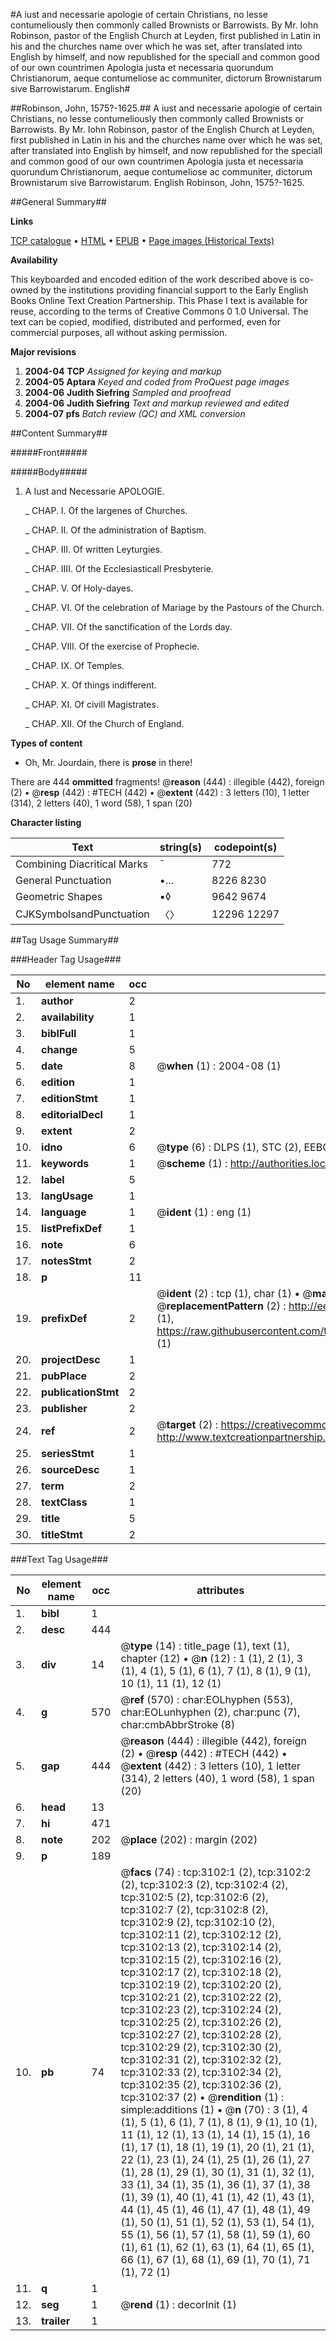 #A iust and necessarie apologie of certain Christians, no lesse contumeliously then commonly called Brownists or Barrowists. By Mr. Iohn Robinson, pastor of the English Church at Leyden, first published in Latin in his and the churches name over which he was set, after translated into English by himself, and now republished for the speciall and common good of our own countrimen Apologia justa et necessaria quorundum Christianorum, aeque contumeliose ac communiter, dictorum Brownistarum sive Barrowistarum. English#

##Robinson, John, 1575?-1625.##
A iust and necessarie apologie of certain Christians, no lesse contumeliously then commonly called Brownists or Barrowists. By Mr. Iohn Robinson, pastor of the English Church at Leyden, first published in Latin in his and the churches name over which he was set, after translated into English by himself, and now republished for the speciall and common good of our own countrimen
Apologia justa et necessaria quorundum Christianorum, aeque contumeliose ac communiter, dictorum Brownistarum sive Barrowistarum. English
Robinson, John, 1575?-1625.

##General Summary##

**Links**

[TCP catalogue](http://www.ota.ox.ac.uk/tcp/)  • 
[HTML](http://tei.it.ox.ac.uk/tcp/Texts-HTML/free/A10/A10834.html)  • 
[EPUB](http://tei.it.ox.ac.uk/tcp/Texts-EPUB/free/A10/A10834.epub) • 
[Page images (Historical Texts)](https://data.historicaltexts.jisc.ac.uk/view?pubId=eebo-99838714e&pageId=eebo-99838714e-3102-1)

**Availability**

This keyboarded and encoded edition of the
	       work described above is co-owned by the institutions
	       providing financial support to the Early English Books
	       Online Text Creation Partnership. This Phase I text is
	       available for reuse, according to the terms of Creative
	       Commons 0 1.0 Universal. The text can be copied,
	       modified, distributed and performed, even for
	       commercial purposes, all without asking permission.

**Major revisions**

1. __2004-04__ __TCP__ *Assigned for keying and markup*
1. __2004-05__ __Aptara__ *Keyed and coded from ProQuest page images*
1. __2004-06__ __Judith Siefring__ *Sampled and proofread*
1. __2004-06__ __Judith Siefring__ *Text and markup reviewed and edited*
1. __2004-07__ __pfs__ *Batch review (QC) and XML conversion*

##Content Summary##

#####Front#####

#####Body#####

1. A
Iust and Necessarie
APOLOGIE.

    _ CHAP. I. Of the largenes of Churches.

    _ CHAP. II. Of the administration of Baptism.

    _ CHAP. III. Of written Leyturgies.

    _ CHAP. IIII. Of the Ecclesiasticall Presbyterie.

    _ CHAP. V. Of Holy-dayes.

    _ CHAP. VI. Of the celebration of Mariage by the Pastours
of the Church.

    _ CHAP. VII. Of the sanctification of the Lords day.

    _ CHAP. VIII. Of the exercise of Prophecie.

    _ CHAP. IX. Of Temples.

    _ CHAP. X. Of things indifferent.

    _ CHAP. XI. Of civill Magistrates.

    _ CHAP. XII. Of the Church of England.

**Types of content**

  * Oh, Mr. Jourdain, there is **prose** in there!

There are 444 **ommitted** fragments! 
 @__reason__ (444) : illegible (442), foreign (2)  •  @__resp__ (442) : #TECH (442)  •  @__extent__ (442) : 3 letters (10), 1 letter (314), 2 letters (40), 1 word (58), 1 span (20)

**Character listing**


|Text|string(s)|codepoint(s)|
|---|---|---|
|Combining             Diacritical Marks|̄|772|
|General Punctuation|•…|8226 8230|
|Geometric Shapes|▪◊|9642 9674|
|CJKSymbolsandPunctuation|〈〉|12296 12297|

##Tag Usage Summary##

###Header Tag Usage###

|No|element name|occ|attributes|
|---|---|---|---|
|1.|__author__|2||
|2.|__availability__|1||
|3.|__biblFull__|1||
|4.|__change__|5||
|5.|__date__|8| @__when__ (1) : 2004-08 (1)|
|6.|__edition__|1||
|7.|__editionStmt__|1||
|8.|__editorialDecl__|1||
|9.|__extent__|2||
|10.|__idno__|6| @__type__ (6) : DLPS (1), STC (2), EEBO-CITATION (1), PROQUEST (1), VID (1)|
|11.|__keywords__|1| @__scheme__ (1) : http://authorities.loc.gov/ (1)|
|12.|__label__|5||
|13.|__langUsage__|1||
|14.|__language__|1| @__ident__ (1) : eng (1)|
|15.|__listPrefixDef__|1||
|16.|__note__|6||
|17.|__notesStmt__|2||
|18.|__p__|11||
|19.|__prefixDef__|2| @__ident__ (2) : tcp (1), char (1)  •  @__matchPattern__ (2) : ([0-9\-]+):([0-9IVX]+) (1), (.+) (1)  •  @__replacementPattern__ (2) : http://eebo.chadwyck.com/downloadtiff?vid=$1&page=$2 (1), https://raw.githubusercontent.com/textcreationpartnership/Texts/master/tcpchars.xml#$1 (1)|
|20.|__projectDesc__|1||
|21.|__pubPlace__|2||
|22.|__publicationStmt__|2||
|23.|__publisher__|2||
|24.|__ref__|2| @__target__ (2) : https://creativecommons.org/publicdomain/zero/1.0/ (1), http://www.textcreationpartnership.org/docs/. (1)|
|25.|__seriesStmt__|1||
|26.|__sourceDesc__|1||
|27.|__term__|2||
|28.|__textClass__|1||
|29.|__title__|5||
|30.|__titleStmt__|2||


###Text Tag Usage###

|No|element name|occ|attributes|
|---|---|---|---|
|1.|__bibl__|1||
|2.|__desc__|444||
|3.|__div__|14| @__type__ (14) : title_page (1), text (1), chapter (12)  •  @__n__ (12) : 1 (1), 2 (1), 3 (1), 4 (1), 5 (1), 6 (1), 7 (1), 8 (1), 9 (1), 10 (1), 11 (1), 12 (1)|
|4.|__g__|570| @__ref__ (570) : char:EOLhyphen (553), char:EOLunhyphen (2), char:punc (7), char:cmbAbbrStroke (8)|
|5.|__gap__|444| @__reason__ (444) : illegible (442), foreign (2)  •  @__resp__ (442) : #TECH (442)  •  @__extent__ (442) : 3 letters (10), 1 letter (314), 2 letters (40), 1 word (58), 1 span (20)|
|6.|__head__|13||
|7.|__hi__|471||
|8.|__note__|202| @__place__ (202) : margin (202)|
|9.|__p__|189||
|10.|__pb__|74| @__facs__ (74) : tcp:3102:1 (2), tcp:3102:2 (2), tcp:3102:3 (2), tcp:3102:4 (2), tcp:3102:5 (2), tcp:3102:6 (2), tcp:3102:7 (2), tcp:3102:8 (2), tcp:3102:9 (2), tcp:3102:10 (2), tcp:3102:11 (2), tcp:3102:12 (2), tcp:3102:13 (2), tcp:3102:14 (2), tcp:3102:15 (2), tcp:3102:16 (2), tcp:3102:17 (2), tcp:3102:18 (2), tcp:3102:19 (2), tcp:3102:20 (2), tcp:3102:21 (2), tcp:3102:22 (2), tcp:3102:23 (2), tcp:3102:24 (2), tcp:3102:25 (2), tcp:3102:26 (2), tcp:3102:27 (2), tcp:3102:28 (2), tcp:3102:29 (2), tcp:3102:30 (2), tcp:3102:31 (2), tcp:3102:32 (2), tcp:3102:33 (2), tcp:3102:34 (2), tcp:3102:35 (2), tcp:3102:36 (2), tcp:3102:37 (2)  •  @__rendition__ (1) : simple:additions (1)  •  @__n__ (70) : 3 (1), 4 (1), 5 (1), 6 (1), 7 (1), 8 (1), 9 (1), 10 (1), 11 (1), 12 (1), 13 (1), 14 (1), 15 (1), 16 (1), 17 (1), 18 (1), 19 (1), 20 (1), 21 (1), 22 (1), 23 (1), 24 (1), 25 (1), 26 (1), 27 (1), 28 (1), 29 (1), 30 (1), 31 (1), 32 (1), 33 (1), 34 (1), 35 (1), 36 (1), 37 (1), 38 (1), 39 (1), 40 (1), 41 (1), 42 (1), 43 (1), 44 (1), 45 (1), 46 (1), 47 (1), 48 (1), 49 (1), 50 (1), 51 (1), 52 (1), 53 (1), 54 (1), 55 (1), 56 (1), 57 (1), 58 (1), 59 (1), 60 (1), 61 (1), 62 (1), 63 (1), 64 (1), 65 (1), 66 (1), 67 (1), 68 (1), 69 (1), 70 (1), 71 (1), 72 (1)|
|11.|__q__|1||
|12.|__seg__|1| @__rend__ (1) : decorInit (1)|
|13.|__trailer__|1||
